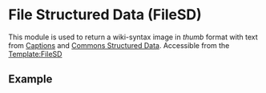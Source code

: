 # File Structured Data (FileSD)
This module is used to return a wiki-syntax image in *thumb* format with text from [Captions](https://commons.wikimedia.org/wiki/Special:MyLanguage/Commons:File_captions) and [Commons Structured Data](https://commons.wikimedia.org/wiki/Special:MyLanguage/Commons:Structured_data). Accessible from the [Template:FileSD](https://commons.wikimedia.org/wiki/Special:MyLanguage/Template:FileSD)
## Example
